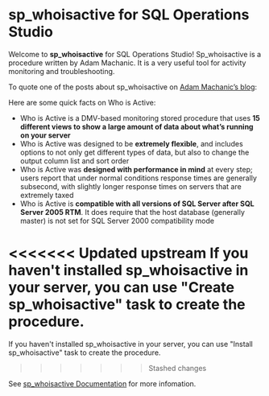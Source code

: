 # sp_whoisactive for SQL Operations Studio

Welcome to **sp_whoisactive** for SQL Operations Studio! Sp_whoisactive is a procedure written by Adam Machanic. It is a very useful tool for activity monitoring and troubleshooting.

To quote one of the posts about sp_whoisactive on [Adam Machanic’s blog]:

Here are some quick facts on Who is Active:

  * Who is Active is a DMV-based monitoring stored procedure that uses **15 different views to show a large amount of data about what’s running on your server**
  * Who is Active was designed to be **extremely flexible**, and includes options to not only get different types of data, but also to change the output column list and sort order
  * Who is Active was **designed with performance in mind** at every step; users report that under normal conditions response times are generally subsecond, with slightly longer response times on servers that are extremely taxed
  * Who is Active is **compatible with all versions of SQL Server after SQL Server 2005 RTM**. It does require that the host database (generally master) is not set for SQL Server 2000 compatibility mode

<<<<<<< Updated upstream
If you haven't installed sp_whoisactive in your server, you can use "Create sp_whoisactive" task to create the procedure. 
=======
If you haven't installed sp_whoisactive in your server, you can use "Install sp_whoisactive" task to create the procedure. 
>>>>>>> Stashed changes

See [sp_whoisactive Documentation] for more infomation.

[Adam Machanic’s blog]:http://sqlblog.com/blogs/adam_machanic/default.aspx
[sp_whoisactive Documentation]:http://whoisactive.com/